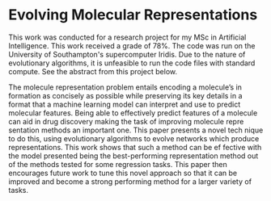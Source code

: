 # Evolving Molecular Representations

This work was conducted for a research project for my MSc in Artificial 
Intelligence. This work received a grade of  78%. The code was run on the
University of Southampton's supercomputer Iridis. Due to the nature of 
evolutionary algorithms, it is unfeasible to run the code files with 
standard compute. See the abstract from this project below.

The molecule representation problem entails encoding a molecule’s in
formation as concisely as possible while preserving its key details in a
format that a machine learning model can interpret and use to predict
molecular features. Being able to effectively predict features of a molecule
can aid in drug discovery making the task of improving molecule repre
sentation methods an important one. This paper presents a novel tech
nique to do this, using evolutionary algorithms to evolve networks which
produce representations. This work shows that such a method can be ef
fective with the model presented being the best-performing representation
method out of the methods tested for some regression tasks. This paper
then encourages future work to tune this novel approach so that it can be
improved and become a strong performing method for a larger variety of
tasks.
